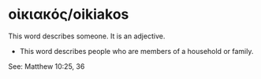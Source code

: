 # οἰκιακός/oikiakos
This word describes someone. It is an adjective.
* This word describes people who are members of a household or family.

See: Matthew 10:25, 36
